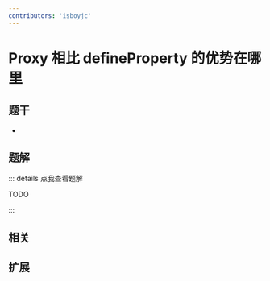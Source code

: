 ```yaml
---
contributors: 'isboyjc'
---
```


# Proxy 相比 defineProperty 的优势在哪里


## 题干

- 



## 题解

::: details 点我查看题解

  TODO

:::



## 相关



## 扩展
